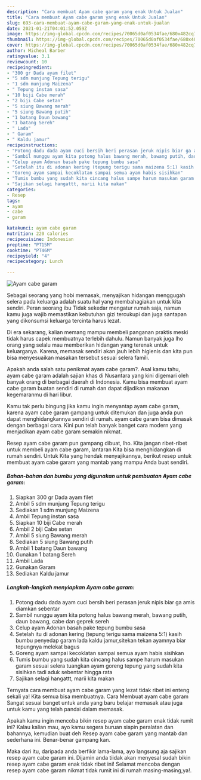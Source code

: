 ```yaml
---
description: "Cara membuat Ayam cabe garam yang enak Untuk Jualan"
title: "Cara membuat Ayam cabe garam yang enak Untuk Jualan"
slug: 693-cara-membuat-ayam-cabe-garam-yang-enak-untuk-jualan
date: 2021-01-21T04:01:52.059Z
image: https://img-global.cpcdn.com/recipes/70065d0af0534fae/680x482cq70/ayam-cabe-garam-foto-resep-utama.jpg
thumbnail: https://img-global.cpcdn.com/recipes/70065d0af0534fae/680x482cq70/ayam-cabe-garam-foto-resep-utama.jpg
cover: https://img-global.cpcdn.com/recipes/70065d0af0534fae/680x482cq70/ayam-cabe-garam-foto-resep-utama.jpg
author: Micheal Barber
ratingvalue: 3.1
reviewcount: 10
recipeingredient:
- "300 gr Dada ayam filet"
- "5 sdm munjung Tepung terigu"
- "1 sdm munjung Maizena"
- " Tepung instan sasa"
- "10 biji Cabe merah"
- "2 biji Cabe setan"
- "5 siung Bawang merah"
- "5 siung Bawang putih"
- "1 batang Daun bawang"
- "1 batang Sereh"
- " Lada"
- " Garam"
- " Kaldu jamur"
recipeinstructions:
- "Potong dadu dada ayam cuci bersih beri perasan jeruk nipis biar ga amis diamkan sebentar"
- "Sambil nunggu ayam kita potong halus bawang merah, bawang putih, daun bawang, cabe dan geprek sereh"
- "Celup ayam Adonan basah pake tepung bumbu sasa"
- "Setelah itu di adonan kering (tepung terigu sama maizena 5:1) kasih bumbu penyedap garam lada kaldu jamur,sitekan tekan ayamnya biar tepungnya melekat bagus"
- "Goreng ayam sampai kecoklatan sampai semua ayam habis sisihkan"
- "Tumis bumbu yang sudah kita cincang halus sampe harum masukan garam sesuai selera tuangkan ayam goreng tepung yang sudah kita sisihkan tadi aduk sebentar hingga rata"
- "Sajikan selagi hangattt, marii kita makan"
categories:
- Resep
tags:
- ayam
- cabe
- garam

katakunci: ayam cabe garam 
nutrition: 220 calories
recipecuisine: Indonesian
preptime: "PT15M"
cooktime: "PT46M"
recipeyield: "4"
recipecategory: Lunch

---
```



![Ayam cabe garam](https://img-global.cpcdn.com/recipes/70065d0af0534fae/680x482cq70/ayam-cabe-garam-foto-resep-utama.jpg)

Sebagai seorang yang hobi memasak, menyajikan hidangan menggugah selera pada keluarga adalah suatu hal yang membahagiakan untuk kita sendiri. Peran seorang ibu Tidak sekedar mengatur rumah saja, namun kamu juga wajib memastikan kebutuhan gizi tercukupi dan juga santapan yang dikonsumsi keluarga tercinta harus lezat.

Di era  sekarang, kalian memang mampu membeli panganan praktis meski tidak harus capek membuatnya terlebih dahulu. Namun banyak juga lho orang yang selalu mau memberikan hidangan yang terenak untuk keluarganya. Karena, memasak sendiri akan jauh lebih higienis dan kita pun bisa menyesuaikan masakan tersebut sesuai selera famili. 



Apakah anda salah satu penikmat ayam cabe garam?. Asal kamu tahu, ayam cabe garam adalah sajian khas di Nusantara yang kini digemari oleh banyak orang di berbagai daerah di Indonesia. Kamu bisa membuat ayam cabe garam buatan sendiri di rumah dan dapat dijadikan makanan kegemaranmu di hari libur.

Kamu tak perlu bingung jika kamu ingin menyantap ayam cabe garam, karena ayam cabe garam gampang untuk ditemukan dan juga anda pun dapat menghidangkannya sendiri di rumah. ayam cabe garam bisa dimasak dengan berbagai cara. Kini pun telah banyak banget cara modern yang menjadikan ayam cabe garam semakin nikmat.

Resep ayam cabe garam pun gampang dibuat, lho. Kita jangan ribet-ribet untuk membeli ayam cabe garam, lantaran Kita bisa menghidangkan di rumah sendiri. Untuk Kita yang hendak menyajikannya, berikut resep untuk membuat ayam cabe garam yang mantab yang mampu Anda buat sendiri.

<!--inarticleads1-->

##### Bahan-bahan dan bumbu yang digunakan untuk pembuatan Ayam cabe garam:

1. Siapkan 300 gr Dada ayam filet
1. Ambil 5 sdm munjung Tepung terigu
1. Sediakan 1 sdm munjung Maizena
1. Ambil  Tepung instan sasa
1. Siapkan 10 biji Cabe merah
1. Ambil 2 biji Cabe setan
1. Ambil 5 siung Bawang merah
1. Sediakan 5 siung Bawang putih
1. Ambil 1 batang Daun bawang
1. Gunakan 1 batang Sereh
1. Ambil  Lada
1. Gunakan  Garam
1. Sediakan  Kaldu jamur




<!--inarticleads2-->

##### Langkah-langkah menyiapkan Ayam cabe garam:

1. Potong dadu dada ayam cuci bersih beri perasan jeruk nipis biar ga amis diamkan sebentar
1. Sambil nunggu ayam kita potong halus bawang merah, bawang putih, daun bawang, cabe dan geprek sereh
1. Celup ayam Adonan basah pake tepung bumbu sasa
1. Setelah itu di adonan kering (tepung terigu sama maizena 5:1) kasih bumbu penyedap garam lada kaldu jamur,sitekan tekan ayamnya biar tepungnya melekat bagus
1. Goreng ayam sampai kecoklatan sampai semua ayam habis sisihkan
1. Tumis bumbu yang sudah kita cincang halus sampe harum masukan garam sesuai selera tuangkan ayam goreng tepung yang sudah kita sisihkan tadi aduk sebentar hingga rata
1. Sajikan selagi hangattt, marii kita makan




Ternyata cara membuat ayam cabe garam yang lezat tidak ribet ini enteng sekali ya! Kita semua bisa membuatnya. Cara Membuat ayam cabe garam Sangat sesuai banget untuk anda yang baru belajar memasak atau juga untuk kamu yang telah pandai dalam memasak.

Apakah kamu ingin mencoba bikin resep ayam cabe garam enak tidak rumit ini? Kalau kalian mau, ayo kamu segera buruan siapin peralatan dan bahannya, kemudian buat deh Resep ayam cabe garam yang mantab dan sederhana ini. Benar-benar gampang kan. 

Maka dari itu, daripada anda berfikir lama-lama, ayo langsung aja sajikan resep ayam cabe garam ini. Dijamin anda tiidak akan menyesal sudah bikin resep ayam cabe garam enak tidak ribet ini! Selamat mencoba dengan resep ayam cabe garam nikmat tidak rumit ini di rumah masing-masing,ya!.

